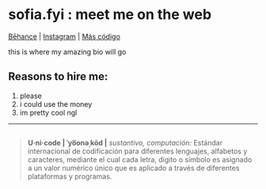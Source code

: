 # sofia.fyi : meet me on the web

[Bēhance](https://www.behance.net/scastanedam) | [Instagram](https://www.instagram.com/sofsuns/) | [Más código](https://github.com/sofiacastaneda)

this is where my amazing bio will go

## Reasons to hire me:
1. please
2. i could use the money
3. im pretty cool ngl

____
## 
>**U·ni·code | ˈyo͞onəˌkōd |**
>*sustantivo, computación:*
>Estándar internacional de codificación para diferentes lenguajes, alfabetos y caracteres, mediante el cual cada letra, digito o símbolo es asignado a un valor numérico único que es aplicado a través de diferentes plataformas y programas. 

